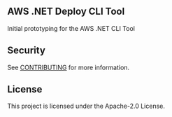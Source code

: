 ## AWS .NET Deploy CLI Tool
Initial prototyping for the AWS .NET CLI Tool



## Security

See [CONTRIBUTING](CONTRIBUTING.md#security-issue-notifications) for more information.

## License

This project is licensed under the Apache-2.0 License.


